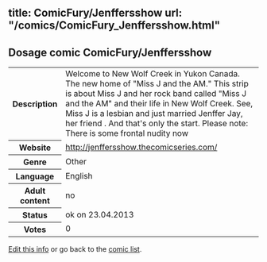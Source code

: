 title: ComicFury/Jenffersshow
url: "/comics/ComicFury_Jenffersshow.html"
---
Dosage comic ComicFury/Jenffersshow
-----------------------------------------

<table class="comicinfo">
<tr>
<th>Description</th><td>Welcome to New Wolf Creek in Yukon Canada. The new home of &quot;Miss J and the AM.&quot; This strip is about Miss J and her rock band called &quot;Miss J and the AM&quot; and their life in New Wolf Creek. See, Miss J is a lesbian and just married Jenffer Jay, her friend . And that's only the start. Please note: There is some frontal nudity now</td>
</tr>
<tr>
<th>Website</th><td><a href="http://jenffersshow.thecomicseries.com/">http://jenffersshow.thecomicseries.com/</a></td>
</tr>
<tr>
<th>Genre</th><td>Other</td>
</tr>
<tr>
<th>Language</th><td>English</td>
</tr>
<tr>
<th>Adult content</th><td>no</td>
</tr>
<tr>
<th>Status</th><td>ok on 23.04.2013</td>
</tr>
<tr>
<th>Votes</th><td>0</div></td>
</tr>
</table>

[Edit this info](/comics/ComicFury_Jenffersshow_edit.html) or go back to the [comic list](../comic-index.html).
